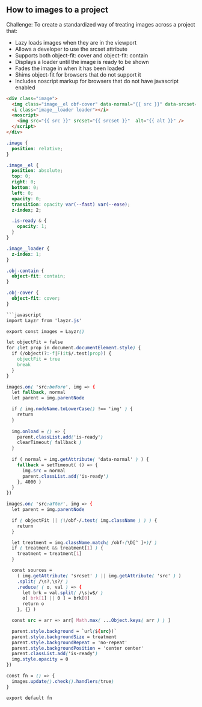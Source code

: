 ## How to images to a project

Challenge:
To create a standardized way of treating images across a project that:
- Lazy loads images when they are in the viewport
- Allows a developer to use the srcset attribute
- Supports both object-fit: cover and object-fit: contain
- Displays a loader until the image is ready to be shown
- Fades the image in when it has been loaded
- Shims object-fit for browsers that do not support it
- Includes noscript markup for browsers that do not have javascript enabled

```html
<div class="image">
  <img class="image__el obf-cover" data-normal="{{ src }}" data-srcset="{{ srcset }}" alt="{{ alt }}" />
  <i class="image__loader loader"></i>
  <noscript>
    <img src="{{ src }}" srcset="{{ srcset }}"  alt="{{ alt }}" />
  </script>
</div>
```

```css
.image {
  position: relative;
}

.image__el {
  position: absolute;
  top: 0;
  right: 0;
  bottom: 0;
  left: 0;
  opacity: 0;
  transition: opacity var(--fast) var(--ease);
  z-index; 2;

  .is-ready & {
    opacity: 1;
  }
}

.image__loader {
  z-index: 1;  
}

.obj-contain {
  object-fit: contain;
}

.obj-cover {
  object-fit: cover;
}

```javascript
import Layzr from 'layzr.js'

export const images = Layzr()

let objectFit = false
for (let prop in document.documentElement.style) {
  if (/object(?:-f|F)it$/.test(prop)) {
    objectFit = true
    break
  }
}

images.on( 'src:before', img => {
  let fallback, normal
  let parent = img.parentNode

  if ( img.nodeName.toLowerCase() !== 'img' ) {
    return
  }
    
  img.onload = () => {
    parent.classList.add('is-ready')
    clearTimeout( fallback )
  }
    
  if ( normal = img.getAttribute( 'data-normal' ) ) {
    fallback = setTimeout( () => {
      img.src = normal
      parent.classList.add('is-ready')
    }, 4000 )
  }
})

images.on( 'src:after', img => {
  let parent = img.parentNode

  if ( objectFit || (!/obf-/.test( img.className ) ) ) {
    return
  }

  let treatment = img.className.match( /obf-(\D[^ ]+)/ )
  if ( treatment && treatment[1] ) {
    treatment = treatment[1]
  }

  const sources =
    ( img.getAttribute( 'srcset' ) || img.getAttribute( 'src' ) )
    .split( /\s?,\s?/ )
    .reduce( ( o, val ) => {
      let brk = val.split( /\s|w$/ )
      o[ brk[1] || 0 ] = brk[0]
      return o
    }, {} )

  const src = arr => arr[ Math.max( ...Object.keys( arr ) ) ]

  parent.style.background = `url(${src})`
  parent.style.backgroundSize = treatment
  parent.style.backgroundRepeat = 'no-repeat'
  parent.style.backgroundPosition = 'center center'
  parent.classList.add('is-ready')
  img.style.opacity = 0
})

const fn = () => {
  images.update().check().handlers(true)
}

export default fn
```